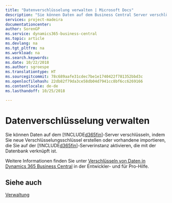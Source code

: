 ```yaml
---
title: "Datenverschlüsselung verwalten | Microsoft Docs"
description: "Sie können Daten auf dem Business Central Server verschlüsseln, indem Sie neue Verschlüsselungsschlüssel erstellen oder vorhandene importieren, die Sie auf dem Server ausführen."
services: project-madeira
documentationcenter: 
author: SorenGP
ms.service: dynamics365-business-central
ms.topic: article
ms.devlang: na
ms.tgt_pltfrm: na
ms.workload: na
ms.search.keywords: 
ms.date: 10/22/2018
ms.author: sgroespe
ms.translationtype: HT
ms.sourcegitcommit: 78c689aafe31cdec7be1e1740422f781352bbd3c
ms.openlocfilehash: 22db82f79da3ce58db04d7941cc8bf6cc6269166
ms.contentlocale: de-de
ms.lasthandoff: 10/25/2018

---
```

# <a name="managing-data-encryption"></a>Datenverschlüsselung verwalten
Sie können Daten auf dem [!INCLUDE[d365fin](includes/d365fin_md.md)]-Server verschlüsseln, indem Sie neue Verschlüsselungsschlüssel erstellen oder vorhandene importieren, die Sie auf der [!INCLUDE[d365fin](includes/d365fin_md.md)]-Serverinstanz aktivieren, die mit der Datenbank verknüpft ist.

Weitere Informationen finden Sie unter [Verschlüsseln von Daten in Dynamics 365 Business Central](/dynamics365/business-central/dev-itpro/developer/devenv-encrypting-data) in der Entwickler- und für Pro-Hilfe.

## <a name="see-also"></a>Siehe auch  
[Verwaltung](admin-setup-and-administration.md)

